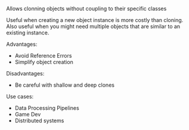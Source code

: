 Allows clonning objects without coupling to their specific classes

Useful when creating a new object instance is more costly than cloning.
Also useful when you might need multiple objects that are similar to an existing instance.

Advantages:

- Avoid Reference Errors
- Simplify object creation

Disadvantages:

- Be careful with shallow and deep clones

Use cases:

- Data Processing Pipelines
- Game Dev
- Distributed systems
